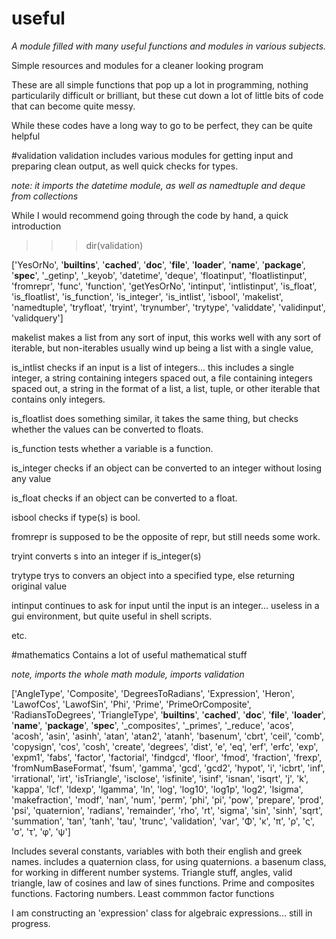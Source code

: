 # useful
_A module filled with many useful functions and modules in various subjects._

Simple resources and modules for a cleaner looking program

These are all simple functions that pop up a lot in programming, nothing particularily difficult or brilliant, 
but these cut down a lot of little bits of code that can become quite messy.

While these codes have a long way to go to be perfect, they can be quite helpful

#validation
validation includes various modules for getting input and preparing clean output, as well quick checks for types.

_note: it imports the datetime module, as well as namedtuple and deque from collections_ 

While I would recommend going through the code by hand, a quick introduction

>>> dir(validation)

['YesOrNo', '__builtins__', '__cached__', '__doc__', '__file__', '__loader__', '__name__', '__package__', '__spec__', '_getinp', '_keyob', 'datetime', 'deque', 'floatinput', 'floatlistinput', 'fromrepr', 'func', 'function', 'getYesOrNo', 'intinput', 'intlistinput', 'is_float', 'is_floatlist', 'is_function', 'is_integer', 'is_intlist', 'isbool', 'makelist', 'namedtuple', 'tryfloat', 'tryint', 'trynumber', 'trytype', 'validdate', 'validinput', 'validquery']

makelist makes a list from any sort of input, this works well with any sort of iterable, but non-iterables usually wind up being a list with a single value, 

is_intlist checks if an input is a list of integers... this includes a single integer, a string containing integers spaced out, a file containing integers spaced out, a string in the format of a list, a list, tuple, or other iterable that contains only integers.

is_floatlist does something similar, it takes the same thing, but checks whether the values can be converted to floats.

is_function tests whether a variable is a function.

is_integer checks if an object can be converted to an integer without losing any value

is_float checks if an object can be converted to a float.

isbool checks if type(s) is bool.

fromrepr is supposed to be the opposite of repr, but still needs some work.

tryint converts s into an integer if is_integer(s)

trytype trys to convers an object into a specified type, else returning original value

intinput continues to ask for input until the input is an integer... useless in a gui environment, but quite useful in shell scripts.

etc.

#mathematics
Contains a lot of useful mathematical stuff

_note, imports the whole math module, imports validation_

['AngleType', 'Composite', 'DegreesToRadians', 'Expression', 'Heron', 'LawofCos', 'LawofSin', 'Phi', 'Prime', 'PrimeOrComposite', 'RadiansToDegrees', 'TriangleType', '__builtins__', '__cached__', '__doc__', '__file__', '__loader__', '__name__', '__package__', '__spec__', '_composites', '_primes', '_reduce', 'acos', 'acosh', 'asin', 'asinh', 'atan', 'atan2', 'atanh', 'basenum', 'cbrt', 'ceil', 'comb', 'copysign', 'cos', 'cosh', 'create', 'degrees', 'dist', 'e', 'eq', 'erf', 'erfc', 'exp', 'expm1', 'fabs', 'factor', 'factorial', 'findgcd', 'floor', 'fmod', 'fraction', 'frexp', 'fromNumBaseFormat', 'fsum', 'gamma', 'gcd', 'gcd2', 'hypot', 'i', 'icbrt', 'inf', 'irrational', 'irt', 'isTriangle', 'isclose', 'isfinite', 'isinf', 'isnan', 'isqrt', 'j', 'k', 'kappa', 'lcf', 'ldexp', 'lgamma', 'ln', 'log', 'log10', 'log1p', 'log2', 'lsigma', 'makefraction', 'modf', 'nan', 'num', 'perm', 'phi', 'pi', 'pow', 'prepare', 'prod', 'psi', 'quaternion', 'radians', 'remainder', 'rho', 'rt', 'sigma', 'sin', 'sinh', 'sqrt', 'summation', 'tan', 'tanh', 'tau', 'trunc', 'validation', 'var', 'Φ', 'κ', 'π', 'ρ', 'ς', 'σ', 'τ', 'φ', 'ψ']

Includes several constants, variables with both their english and greek names. includes a quaternion class, for using quaternions. a basenum class, for working in different number systems. 
Triangle stuff, angles, valid triangle, law of cosines and law of sines functions. 
Prime and composites functions. 
Factoring numbers. 
Least commmon factor functions

I am constructing an 'expression' class for algebraic expressions... still in progress. 
